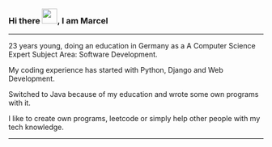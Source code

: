 ### Hi there <img src="https://raw.githubusercontent.com/MartinHeinz/MartinHeinz/master/wave.gif" width = "30px">, I am Marcel
---

23 years young, doing an education in Germany as a A Computer Science Expert Subject Area: Software Development.


My coding experience has started with Python, Django and Web Development.

Switched to Java because of my education and wrote some own programs with it.

I like to create own programs, leetcode or simply help other people with my tech knowledge.

---
<!--
**Syoxz/Syoxz** is a ✨ _special_ ✨ repository because its `README.md` (this file) appears on your GitHub profile.

Here are some ideas to get you started:

- 🔭 I’m currently working on ...
- 🌱 I’m currently learning ...
- 👯 I’m looking to collaborate on ...
- 🤔 I’m looking for help with ...
- 💬 Ask me about ...
- 📫 How to reach me: ...
- 😄 Pronouns: ...
- ⚡ Fun fact: ...
-->
